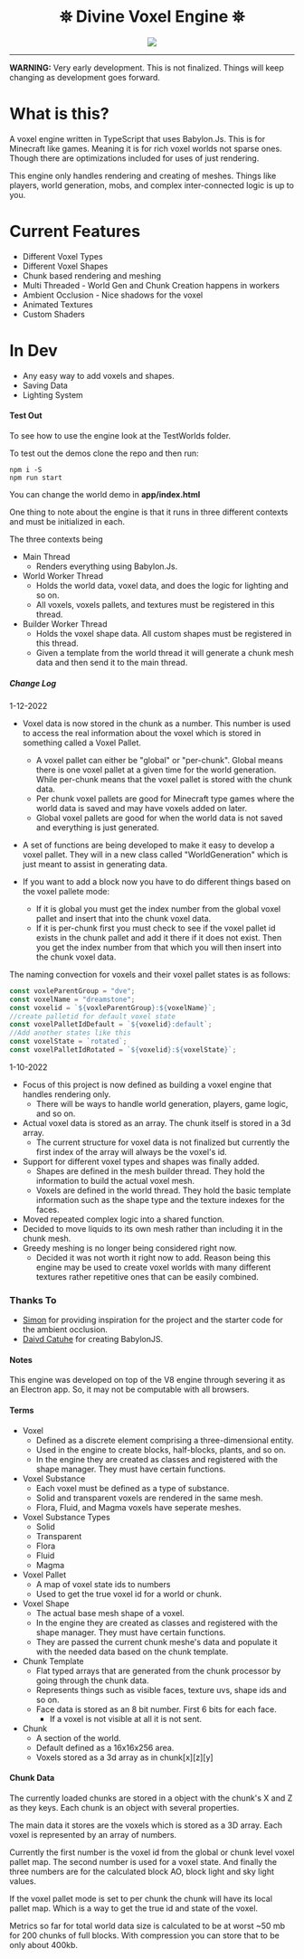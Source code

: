 <h1 align="center">
 ⛯ Divine Voxel Engine ⛯
</h1>

<p align="center">
<img src="https://divinestarapparel.com/wp-content/uploads/2021/02/logo-small.png"/>
</p>

---

**WARNING:**
Very early development. This is not finalized. Things will keep changing as development goes forward.

# What is this?

A voxel engine written in TypeScript that uses Babylon.Js. This is for Minecraft like games. Meaning it is for rich voxel worlds not sparse ones. Though there are optimizations included for uses of just rendering.

This engine only handles rendering and creating of meshes. Things like players, world generation, mobs, and complex inter-connected logic is up to you.

# Current Features

- Different Voxel Types
- Different Voxel Shapes
- Chunk based rendering and meshing
- Multi Threaded - World Gen and Chunk Creation happens in workers
- Ambient Occlusion - Nice shadows for the voxel
- Animated Textures
- Custom Shaders

# In Dev

- Any easy way to add voxels and shapes.
- Saving Data
- Lighting System

#### Test Out

To see how to use the engine look at the TestWorlds folder.

To test out the demos clone the repo and then run:

```console
npm i -S
npm run start
```

You can change the world demo in **app/index.html**

One thing to note about the engine is that it runs in three different contexts and must be initialized in each. 

The three contexts being

- Main Thread
  - Renders everything using Babylon.Js.
- World Worker Thread 
  - Holds the world data, voxel data, and does the logic for lighting and so on.
  - All voxels, voxels pallets, and textures must be registered in this thread.
- Builder Worker Thread 
  - Holds the voxel shape data. All custom shapes must be registered in this thread.
  - Given a template from the world thread it will generate a chunk mesh data and then send it to the main thread.

##### Change Log

1-12-2022

- Voxel data is now stored in the chunk as a number. This number is used to access the real information about the voxel which is stored in something called a Voxel Pallet.  

  - A voxel pallet can either be "global" or "per-chunk". Global means there is one voxel pallet at a given time for the world generation. While per-chunk means that the voxel pallet is stored with the chunk data. 
  - Per chunk voxel pallets are good for Minecraft type games where the world data is saved and may have voxels added on later.
  - Global voxel pallets are good for when the world data is not saved and everything is just generated. 

- A set of functions are being developed to make it easy to develop a voxel pallet. They will in a new class called "WorldGeneration" which is just meant to assist in generating data. 

- If you want to add a block now you have to do different things based on the voxel pallete mode:

  - If it is global you must get the index number from the global voxel pallet and insert that into the chunk voxel data. 
  - If it is per-chunk first you must check to see if the voxel pallet id exists in the chunk pallet and add it there if it does not exist. Then you get the index number from that which you will then insert into the chunk voxel data. 

The naming convection for voxels and their voxel pallet states is as follows:

```ts
const voxleParentGroup = "dve";
const voxelName = "dreamstone";
const voxelid = `${voxleParentGroup}:${voxelName}`;
//create palletid for default voxel state
const voxelPalletIdDefault = `${voxelid}:default`;
//Add another states like this
const voxelState = `rotated`;
const voxelPalletIdRotated = `${voxelid}:${voxelState}`;
```

 

1-10-2022 

- Focus of this project is now defined as building a voxel engine that handles rendering only.
  - There will be ways to handle world generation, players, game logic, and so on.
- Actual voxel data is stored as an array. The chunk itself is stored in a 3d array. 
  - The current structure for voxel data is not finalized but currently the first index of the array will always be the voxel's id.  
- Support for different voxel types and shapes was finally added.
  - Shapes are defined in the mesh builder thread. They hold the information to build the actual voxel mesh. 
  - Voxels are defined in the world thread. They hold the basic template information such as the shape type and the texture indexes for the faces.
- Moved repeated complex logic into a shared function. 
- Decided to move liquids to its own mesh rather than including it in the chunk mesh.
- Greedy meshing is no longer being considered right now. 
  - Decided it was not worth it right now to add. Reason being this engine may be used to create voxel worlds with many different textures rather repetitive ones that can be easily combined.

### Thanks To

- [Simon](https://twitter.com/iced_coffee_dev) for providing inspiration for the project and the starter code for the ambient occlusion.
- [Daivd Catuhe](https://www.linkedin.com/in/dcatuhe/) for creating BabylonJS.

#### Notes

This engine was developed on top of the V8 engine through severing it as an Electron app. So, it may not be computable with all browsers.

#### Terms
- Voxel
  - Defined as a discrete element comprising a three-dimensional entity.
  - Used in the engine to create blocks, half-blocks, plants, and so on.
  - In the engine they are created as classes and registered with the shape manager. They must have certain functions.
- Voxel Substance
  - Each voxel must be defined as a type of substance. 
  - Solid and transparent voxels are rendered in the same mesh. 
  - Flora, Fluid, and Magma voxels have seperate meshes. 
- Voxel Substance Types
  - Solid
  - Transparent
  - Flora
  - Fluid
  - Magma
- Voxel Pallet
  - A map of voxel state ids to numbers
  - Used to get the true voxel id for a world or chunk. 
- Voxel Shape
  - The actual base mesh shape of a voxel. 
  - In the engine they are created as classes and registered with the shape manager. They must have certain functions.
  - They are passed the current chunk meshe's data and populate it with the needed data based on the 
  chunk template.
- Chunk Template
  - Flat typed arrays that are generated from the chunk processor by going through the chunk data.
  - Represents things such as visible faces, texture uvs, shape ids and so on. 
  - Face data is stored as an 8 bit number. First 6 bits for each face.
    - If a voxel is not visible at all it is not sent. 
- Chunk
  - A section of the world. 
  - Default defined as a 16x16x256 area. 
  - Voxels stored as a 3d array as in chunk\[x\]\[z\]\[y\]

#### Chunk Data

The currently loaded chunks are stored in a object with the chunk's X and Z as they keys. Each chunk is an object with several properties. 

The main data it stores are the voxels which is stored as a 3D array. Each voxel is represented by an array of numbers. 

Currently the first number is the voxel id from the global or chunk level voxel pallet map. The second number is used for a voxel state. And finally the three numbers are for the calculated block AO, block light and sky light values. 

If the voxel pallet mode is set to per chunk the chunk will have its local pallet map. Which is a way to get the true id and state of the voxel. 

Metrics so far for total world data size is calculated to be at worst ~50 mb for 200 chunks of full blocks. With compression you can store that to be only about 400kb.  

 
